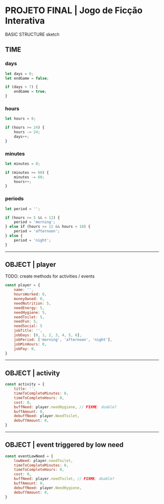 # **PROJETO FINAL** | Jogo de Ficção Interativa
 BASIC STRUCTURE sketch

## TIME

### days

```javascript
let days = 0;
let endGame = false;

if (days > 7) {
    endGame = true;
}
```

### hours

```javascript
let hours = 0;

if (hours >= 24) {
    hours -= 24;
    days++;
}
```

### minutes

```javascript
let minutes = 0;

if (minutes >= 60) {
    minutes -= 60;
    hours++;
}
```

### periods

```javascript
let period = '';

if (hours >= 5 && < 12) {
    period = 'morning';
} else if (hours >= 12 && hours < 18) {
    period = 'afternoon';
} else {
    period = 'night';
}
```

---

## **OBJECT** | player

TODO: create methods for activities / events

```javascript
const player = {
    name: '',
    hoursWorked: 0,
    moneyOwned: 0,
    needNutrition: 5,
    needEnergy: 5,
    needHygiene: 5,
    needToilet: 5,
    needFun: 5,
    needSocial: 5
    jobTitle: '',
    jobDays: [0, 1, 2, 3, 4, 5, 6],
    jobPeriod: ['morning', 'afternoon', 'night'],
    jobMinHours: 0,
    jobPay: 0,
}
```

---

## **OBJECT** | activity

```javascript
const activity = {
    title: '',
    timeToCompleteMinutes: 0,
    timeToCompleteHours: 0,
    cost: 0,
    buffNeed: player.needHygiene, // FIXME: doable?
    buffAmount: 0,
    debuffNeed: player.NeedToilet,
    debuffAmount: 0,
}
```

---

## **OBJECT** | event triggered by low need

```javascript
const eventLowNeed = {
    lowNeed: player.needToilet,
    timeToCompleteMinutes: 0,
    timeToCompleteHours: 0,
    cost: 0,
    buffNeed: player.needToilet, // FIXME: doable?
    buffAmount: 0,
    debuffNeed: player.NeedHygiene,
    debuffAmount: 0,
}
```